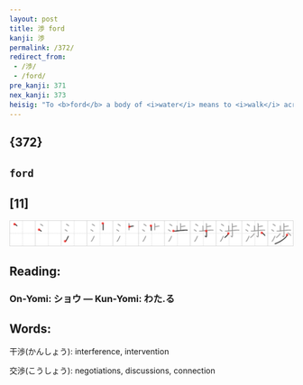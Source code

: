 ```yaml
---
layout: post
title: 渉 ford
kanji: 渉
permalink: /372/
redirect_from:
 - /渉/
 - /ford/
pre_kanji: 371
nex_kanji: 373
heisig: "To <b>ford</b> a body of <i>water</i> means to <i>walk</i> across it."
---
```


## {372}

## `ford`

## [11]

<div class="stroke"><img src="../images/E6B889.png" /></div>

## Reading:

### On-Yomi: ショウ &mdash; Kun-Yomi: わた.る

## Words:

干渉(かんしょう): interference, intervention

交渉(こうしょう): negotiations, discussions, connection
